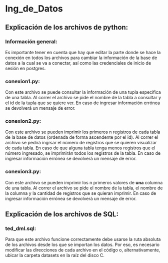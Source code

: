 # Ing_de_Datos


## Explicación de los archivos de python:

### Información general:

Es importante tener en cuenta que hay que editar la parte donde se hace la conexión en todos los archivos
para cambiar la información de la base de datos a la cual se va a conectar, así como las credenciales de inicio de sesión en postgres. 

        

### conexion1.py:

Con este archivo se puede consultar la información de una tupla específica de una tabla. Al correr el archivo se pide el nombre de la tabla
a consultar y el id de la tupla que se quiere ver. En caso de ingresar información errónea se devolverá un mensaje de error.


### conexion2.py:

Con este archivo se pueden imprimir los primeros n registros de cada tabla de la base de datos (ordenada de forma ascendente por el id). Al correr el archivo se pedirá ingrsar el número de registros
que se quieren visualizar de cada tabla. En caso de que alguna tabla tenga menos registros que el número ingresado, se imprimirán todos los registros de la tabla.
En caso de ingresar información errónea se devolverá un mensaje de error.

### conexion3.py:

Con este archivo se pueden imprimir los n primeros valores de **una** columna de una tabla.
Al correr el archivo se pide el nombre de la tabla, el nombre de la columna y la cantidad de registros que se quieran imprimir.
En caso de ingresar información errónea se devolverá un mensaje de error.

## Explicación de los archivos de SQL:

### ted_dml.sql:

Para que este archivo funcione correctamente debe usarse la ruta absoluta de los archivos desde los que se importan los datos. Por eso, es necesario
modificar las direcciones de cada archivo en el código o, alternativamente, ubicar la carpeta datasets en la raíz del disco C.
